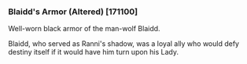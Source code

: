 ### Blaidd's Armor (Altered) [171100]

Well-worn black armor of the man-wolf Blaidd.

Blaidd, who served as Ranni's shadow, was a loyal ally who would defy destiny itself if it would have him turn upon his Lady.